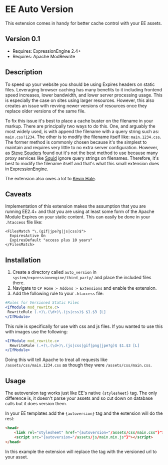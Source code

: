 # EE Auto Version

This extension comes in handy for better cache control with your EE assets.

## Version 0.1

* Requires: ExpressionEngine 2.4+
* Requires: Apache ModRewrite

## Description

To speed up your website you should be using Expires headers on static files. Leveraging browser caching has many
benefits to it including frontend speed increases, lower bandwidth, and lower server processing usage. This is especially
the case on sites using larger resources. However, this also creates an issue with revving newer versions of resources
once they replace older versions of the same file.

To fix this issue it's best to place a cache buster on the filename in your markup. There are principally two ways to do
this. One, and arguably the most widely used, is with append the filename with a query string such as: `main.css?1234`.
The other is to modify the filename itself like: `main.1234.css`. The former method is commonly chosen because it's
the simplest to maintain and requires very little to no extra server configuration. However, as 
[Steve Souders](http://www.stevesouders.com/blog/?p=25) found out
it's not the best method to use because many proxy services like [Squid](http://www.squid-cache.org/) ignore query strings on
filenames. Therefore, it's best to modify the filename itself and that's what this small 
extension does in [ExpressionEngine](http://ellislab.com/expressionengine).

The extension also owes a lot to [Kevin Hale](http://goo.gl/I1n3T).

## Caveats

Implementation of this extension makes the assumption that you are running EE2.4+ and that you are using at least some form
of the Apache Module Expires on your static content. This can easily be done in your `.htaccess` file like:

    <FilesMatch "\.(gif|jpe?g|js|css)$">
      ExpiresActive On
      ExpiresDefault "access plus 10 years"
    </FilesMatch>

## Installation

1. Create a directory called `auto_version` in `system/expressionengine/third_party/` and place the included files there.
2. Navigate to `CP Home > Addons > Extensions` and enable the extension.
3. Add the following rule to your `.htaccess` file:

```apache
#Rules for Versioned Static Files
<IfModule mod_rewrite.c>
 RewriteRule (.+)\.(\d+)\.(js|css)$ $1.$3 [L]
</IfModule>
```

This rule is specifically for use with css and js files. If you wanted to use this with images use the following:

```apache
<IfModule mod_rewrite.c>
  RewriteRule (.+)\.(\d+)\.(js|css|gif|png|jpe?g)$ $1.$3 [L]
</IfModule>
```

Doing this will tell Apache to treat all requests like `/assets/css/main.1234.css` as though they were `/assets/css/main.css`.

## Usage

The autoversion tag works just like EE's native `{stylesheet}` tag. The only difference is, it doesn't parse your assets
and so cut down on database calls but it does version them.

In your EE templates add the `{autoversion}` tag and the extension will do the rest:

```html
<head>
    <link rel="stylesheet" href="{autoversion="/assets/css/main.css"}">
    <script src="{autoversion="/assets/js/main.min.js"}"></script>
</head>
```

In this example the extension will replace the tag with the versioned url to your asset.
